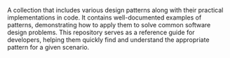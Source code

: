 A collection that includes various design patterns along with their practical implementations in code. It contains well-documented examples of patterns, demonstrating how to apply them to solve common software design problems. This repository serves as a reference guide for developers, helping them quickly find and understand the appropriate pattern for a given scenario.
